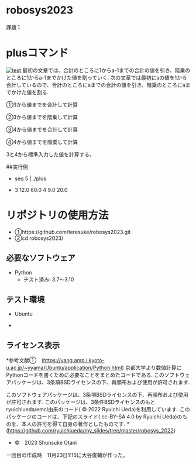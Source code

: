 # robosys2023
課題１
# plusコマンド
[![test](https://github.com/teresuke/robosys2023/actions/workflows/test.yml/badge.svg)](https://github.com/teresuke/robosys2023/actions/workflows/test.yml)
最初の文章では、合計のところに1からa-1までの合計の値を引き、階乗のところに1からa-1までかけた値を割っていく.
次の文章では最初にaの値を1から合計しているので、合計のところにaまでの合計の値を引き、階乗のところにaまでかけた値を割る.

➀3から値までを合計して計算

➁3から値までを階乗して計算

➂4から値までを合計して計算

④4から値までを階乗して計算

3と4から標準入力した値を計算する。




##実行例
* seq 5 | ./plus

* 3 12.0 60.0
4 9.0 20.0

# リポジトリの使用方法
* ➀https://github.com/teresuke/robosys2023.git
* ➁cd robosys2023/


## 必要なソフトウェア
* Python
  * テスト済み: 3.7～3.10

## テスト環境
* Ubuntu

*


## ライセンス表示

*参考文献➀　(https://yang.amp.i.kyoto-u.ac.jp/~yyama/Ubuntu/application/Python.html)
京都大学より数値計算にPythonコードを書くために必要なことをまとめたコードである. 
このソフトウェアパッケージは、3条項BSDライセンスの下、再頒布および使用が許可されます.

このソフトウェアパッケージは、3条項BSDライセンスの下、再頒布および使用が許可されます.
このパッケージは、3条件BSDライセンスのもとryuichiueda/emcl由来のコード( © 2022 Ryuichi Ueda)を利用しています.
このパッケージのコードは、下記のスライド( cc-BY-SA 4.0 by Ryuichi Ueda)のものを、本人の許可を得て自身の著作としたものです.
        * (https://github.com/ryuichiueda/my_slides/tree/master/robosys_2022)
* ©　2023 Shunsuke Otani

一回目の作成時　11月23日1:16に大谷俊輔が作った。
